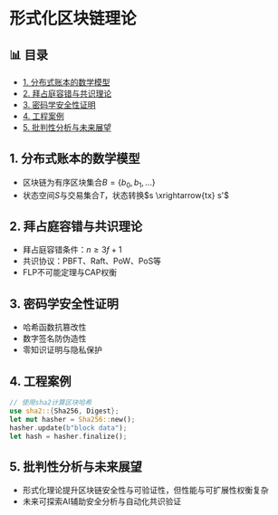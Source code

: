 ﻿# 形式化区块链理论


## 📊 目录

- [1. 分布式账本的数学模型](#1-分布式账本的数学模型)
- [2. 拜占庭容错与共识理论](#2-拜占庭容错与共识理论)
- [3. 密码学安全性证明](#3-密码学安全性证明)
- [4. 工程案例](#4-工程案例)
- [5. 批判性分析与未来展望](#5-批判性分析与未来展望)


## 1. 分布式账本的数学模型

- 区块链为有序区块集合$B = \{b_0, b_1, ...\}$
- 状态空间$S$与交易集合$T$，状态转换$s \xrightarrow{tx} s'$

## 2. 拜占庭容错与共识理论

- 拜占庭容错条件：$n \geq 3f+1$
- 共识协议：PBFT、Raft、PoW、PoS等
- FLP不可能定理与CAP权衡

## 3. 密码学安全性证明

- 哈希函数抗篡改性
- 数字签名防伪造性
- 零知识证明与隐私保护

## 4. 工程案例

```rust
// 使用sha2计算区块哈希
use sha2::{Sha256, Digest};
let mut hasher = Sha256::new();
hasher.update(b"block data");
let hash = hasher.finalize();
```

## 5. 批判性分析与未来展望

- 形式化理论提升区块链安全性与可验证性，但性能与可扩展性权衡复杂
- 未来可探索AI辅助安全分析与自动化共识验证
